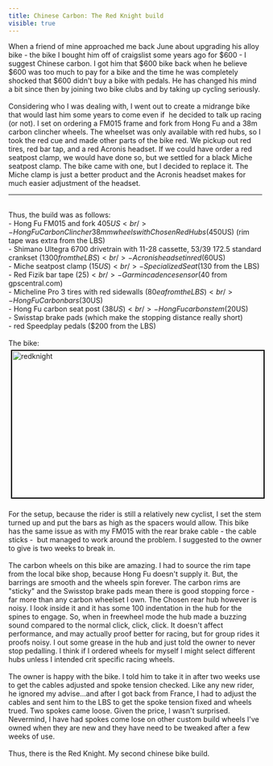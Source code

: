 ---title: Chinese Carbon: The Red Knight buildvisible: true---<div>
  When&nbsp;a friend of mine approached me back June about upgrading his alloy bike - the bike I bought him off of craigslist some years ago for $600 - I suggest Chinese carbon. I got him that $600 bike back when he believe $600 was too much to pay for a bike and the time he was completely shocked that $600 didn't buy a bike with pedals. He has changed his mind a bit since then by joining two bike clubs and by taking up cycling seriously.<br /><br />Considering who I was dealing with, I went out to create a midrange bike that would last him some years to come even if &nbsp;he decided to talk up racing (or not). I set on ordering a FM015 frame and fork from Hong Fu and a 38m carbon clincher wheels. The wheelset was only available with red hubs, so I took the red cue and made other parts of the bike red. We pickup out red tires, red bar tap, and a red Acronis headset. If we could have order a red seatpost clamp, we would have done so, but we settled for a black Miche seatpost clamp. The bike came with one, but I decided to replace it. The Miche clamp is just a better product and the Acronis headset makes for much easier adjustment of the headset.<br />
  
  <hr id="system-readmore" />
  
  <br />Thus, the build was as follows:<br />- Hong Fu FM015 and fork $405US<br />- Hong Fu Carbon Clincher 38mm wheels with Chosen Red Hubs ($450US) (rim tape was extra from the LBS)<br />- Shimano Ultegra 6700 drivetrain with 11-28 cassette, 53/39 172.5 standard crankset ($1300 from the LBS)<br />- Acronis headset in red ($60US)<br />- Miche seatpost clamp ($15US)<br />- Specialized Seat ($130 from the LBS)<br />- Red Fizik bar tape ($25)<br />- Garmin cadence sensor ($40 from gpscentral.com)<br />- Micheline Pro 3 tires with red sidewalls ($80ea from the LBS)<br />- Hong Fu Carbon bars ($30US)<br />- Hong Fu carbon seat post ($38US)<br />- Hong Fu carbon stem ($20US)<br />- Swisstap brake pads (which make the stopping distance really short)<br />- red Speedplay pedals ($200 from the LBS)<br /><br />The bike:<br /><img style="margin: 5px; border: 2px solid #000000;" alt="redknight" src="images/photos/bikes/redknight.jpg" width="500" height="292" /><br /><br />For the setup, because the rider is still a relatively new cyclist, I set the stem turned up and put the bars as high as the spacers would allow. This bike has the same issue as with my FM015 with the rear brake cable - the cable sticks - &nbsp;but managed to work around the problem. I suggested to the owner to give is two weeks to break in.&nbsp;<br /><br />The carbon wheels on this bike are amazing. I had to source the rim tape from the local bike shop, because Hong Fu doesn't supply it. But, the barrings are smooth and the wheels spin forever. The carbon rims are "sticky" and the Swisstop brake pads mean there is good stopping force - far more than any carbon wheelset I own. The Chosen rear hub however is noisy. I look inside it and it has some 100 indentation in the hub for the spines to engage. So, when in freewheel mode the hub made a buzzing sound compared to the normal click, click, click. It doesn't affect performance, and may actually proof better for racing, but for group rides it proofs noisy. I out some grease in the hub and just told the owner to never stop pedalling. I think if I ordered wheels for myself I might select different hubs unless I intended crit specific racing wheels.<br /><br />The owner is happy with the bike. I told him to take it in after two weeks use to get the cables adjusted and spoke tension checked. Like any new rider, he ignored my advise...and after I got back from France, I had to adjust the cables and sent him to the LBS to get the spoke tension fixed and wheels trued. Two spokes came loose. Given the price, I wasn't surprised. Nevermind, I have had spokes come lose on other custom build wheels I've owned when they are new and they have need to be tweaked after a few weeks of use.<br /><br />Thus, there is the Red Knight. My second chinese bike build.<br />&nbsp;
</div>